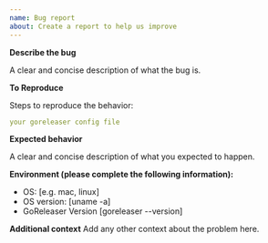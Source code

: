 ```yaml
---
name: Bug report
about: Create a report to help us improve
---
```


**Describe the bug**

A clear and concise description of what the bug is.

**To Reproduce**

Steps to reproduce the behavior:

```yaml
your goreleaser config file
```

**Expected behavior**

A clear and concise description of what you expected to happen.

**Environment (please complete the following information):**

* OS: [e.g. mac, linux]
* OS version: [uname -a]
* GoReleaser Version [goreleaser --version]

**Additional context**
Add any other context about the problem here.
